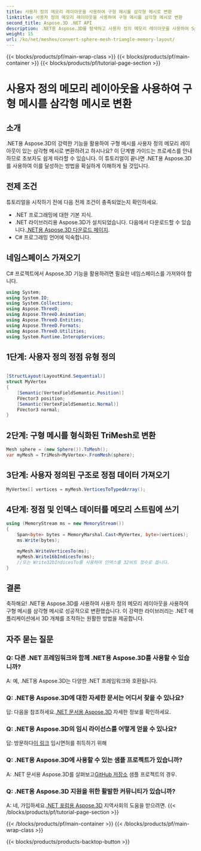 ```yaml
---
title: 사용자 정의 메모리 레이아웃을 사용하여 구형 메시를 삼각형 메시로 변환
linktitle: 사용자 정의 메모리 레이아웃을 사용하여 구형 메시를 삼각형 메시로 변환
second_title: Aspose.3D .NET API
description: .NET용 Aspose.3D를 탐색하고 사용자 정의 메모리 레이아웃을 사용하여 Sphere Mesh를 Triangle Mesh로 쉽게 변환하세요. 원활한 통합을 위한 단계별 가이드를 따르세요.
weight: 15
url: /ko/net/meshes/convert-sphere-mesh-triangle-memory-layout/
---
```


{{< blocks/products/pf/main-wrap-class >}}
{{< blocks/products/pf/main-container >}}
{{< blocks/products/pf/tutorial-page-section >}}

# 사용자 정의 메모리 레이아웃을 사용하여 구형 메시를 삼각형 메시로 변환

## 소개
.NET용 Aspose.3D의 강력한 기능을 활용하여 구형 메시를 사용자 정의 메모리 레이아웃이 있는 삼각형 메시로 변환하려고 하시나요? 이 단계별 가이드는 프로세스를 안내하므로 초보자도 쉽게 따라할 수 있습니다. 이 튜토리얼이 끝나면 .NET용 Aspose.3D를 사용하여 이를 달성하는 방법을 확실하게 이해하게 될 것입니다.
## 전제 조건
튜토리얼을 시작하기 전에 다음 전제 조건이 충족되었는지 확인하세요.
- .NET 프로그래밍에 대한 기본 지식.
-  .NET 라이브러리용 Aspose.3D가 설치되었습니다. 다음에서 다운로드할 수 있습니다.[.NET용 Aspose.3D 다운로드 페이지](https://releases.aspose.com/3d/net/).
- C# 프로그래밍 언어에 익숙합니다.
## 네임스페이스 가져오기
C# 프로젝트에서 Aspose.3D 기능을 활용하려면 필요한 네임스페이스를 가져와야 합니다.
```csharp
using System;
using System.IO;
using System.Collections;
using Aspose.ThreeD;
using Aspose.ThreeD.Animation;
using Aspose.ThreeD.Entities;
using Aspose.ThreeD.Formats;
using Aspose.ThreeD.Utilities;
using System.Runtime.InteropServices;
```
## 1단계: 사용자 정의 정점 유형 정의
```csharp

[StructLayout(LayoutKind.Sequential)]
struct MyVertex
{
    [Semantic(VertexFieldSemantic.Position)]
    FVector3 position;
    [Semantic(VertexFieldSemantic.Normal)]
    FVector3 normal;
}
```

## 2단계: 구형 메시를 형식화된 TriMesh로 변환
```csharp
Mesh sphere = (new Sphere()).ToMesh();
var myMesh = TriMesh<MyVertex>.FromMesh(sphere);
```
## 3단계: 사용자 정의된 구조로 정점 데이터 가져오기
```csharp
MyVertex[] vertices = myMesh.VerticesToTypedArray();
```
## 4단계: 정점 및 인덱스 데이터를 메모리 스트림에 쓰기
```csharp
using (MemoryStream ms = new MemoryStream())
{
    Span<byte> bytes = MemoryMarshal.Cast<MyVertex, byte>(vertices);
    ms.Write(bytes);

    myMesh.WriteVerticesTo(ms);
    myMesh.Write16bIndicesTo(ms);
    //또는 Write32bIndicesTo를 사용하여 인덱스를 32비트 정수로 씁니다.
}
```
## 결론
축하해요! .NET용 Aspose.3D를 사용하여 사용자 정의 메모리 레이아웃을 사용하여 구형 메시를 삼각형 메시로 성공적으로 변환했습니다. 이 강력한 라이브러리는 .NET 애플리케이션에서 3D 개체를 조작하는 원활한 방법을 제공합니다.
## 자주 묻는 질문
### Q: 다른 .NET 프레임워크와 함께 .NET용 Aspose.3D를 사용할 수 있습니까?
A: 예, .NET용 Aspose.3D는 다양한 .NET 프레임워크와 호환됩니다.
### Q: .NET용 Aspose.3D에 대한 자세한 문서는 어디서 찾을 수 있나요?
 답: 다음을 참조하세요.[.NET 문서용 Aspose.3D](https://reference.aspose.com/3d/net/) 자세한 정보를 확인하세요.
### Q: .NET용 Aspose.3D의 임시 라이선스를 어떻게 얻을 수 있나요?
 답: 방문하다[이 링크](https://purchase.aspose.com/temporary-license/) 임시면허를 취득하기 위해
### Q: .NET용 Aspose.3D에 사용할 수 있는 샘플 프로젝트가 있습니까?
 A: .NET 문서용 Aspose.3D를 살펴보고[GitHub 저장소](https://github.com/aspose-3d/Aspose.3D-for-.NET) 샘플 프로젝트의 경우.
### Q: .NET용 Aspose.3D 지원을 위한 활발한 커뮤니티가 있습니까?
 A: 네, 가입하세요.[.NET 포럼용 Aspose.3D](https://forum.aspose.com/c/3d/18) 지역사회의 도움을 받으려면.
{{< /blocks/products/pf/tutorial-page-section >}}

{{< /blocks/products/pf/main-container >}}
{{< /blocks/products/pf/main-wrap-class >}}

{{< blocks/products/products-backtop-button >}}
